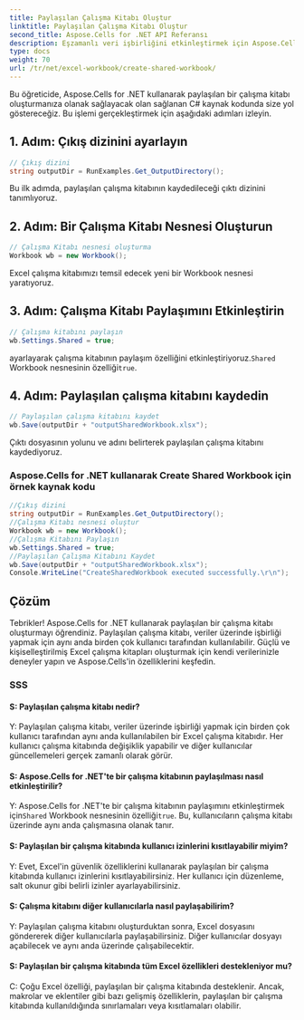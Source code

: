 ```yaml
---
title: Paylaşılan Çalışma Kitabı Oluştur
linktitle: Paylaşılan Çalışma Kitabı Oluştur
second_title: Aspose.Cells for .NET API Referansı
description: Eşzamanlı veri işbirliğini etkinleştirmek için Aspose.Cells for .NET ile bir Excel paylaşımlı çalışma kitabı oluşturun.
type: docs
weight: 70
url: /tr/net/excel-workbook/create-shared-workbook/
---
```

Bu öğreticide, Aspose.Cells for .NET kullanarak paylaşılan bir çalışma kitabı oluşturmanıza olanak sağlayacak olan sağlanan C# kaynak kodunda size yol göstereceğiz. Bu işlemi gerçekleştirmek için aşağıdaki adımları izleyin.

## 1. Adım: Çıkış dizinini ayarlayın

```csharp
// Çıkış dizini
string outputDir = RunExamples.Get_OutputDirectory();
```

Bu ilk adımda, paylaşılan çalışma kitabının kaydedileceği çıktı dizinini tanımlıyoruz.

## 2. Adım: Bir Çalışma Kitabı Nesnesi Oluşturun

```csharp
// Çalışma Kitabı nesnesi oluşturma
Workbook wb = new Workbook();
```

Excel çalışma kitabımızı temsil edecek yeni bir Workbook nesnesi yaratıyoruz.

## 3. Adım: Çalışma Kitabı Paylaşımını Etkinleştirin

```csharp
// Çalışma kitabını paylaşın
wb.Settings.Shared = true;
```

 ayarlayarak çalışma kitabının paylaşım özelliğini etkinleştiriyoruz.`Shared` Workbook nesnesinin özelliği`true`.

## 4. Adım: Paylaşılan çalışma kitabını kaydedin

```csharp
// Paylaşılan çalışma kitabını kaydet
wb.Save(outputDir + "outputSharedWorkbook.xlsx");
```

Çıktı dosyasının yolunu ve adını belirterek paylaşılan çalışma kitabını kaydediyoruz.

### Aspose.Cells for .NET kullanarak Create Shared Workbook için örnek kaynak kodu 
```csharp
//Çıkış dizini
string outputDir = RunExamples.Get_OutputDirectory();
//Çalışma Kitabı nesnesi oluştur
Workbook wb = new Workbook();
//Çalışma Kitabını Paylaşın
wb.Settings.Shared = true;
//Paylaşılan Çalışma Kitabını Kaydet
wb.Save(outputDir + "outputSharedWorkbook.xlsx");
Console.WriteLine("CreateSharedWorkbook executed successfully.\r\n");
```

## Çözüm

Tebrikler! Aspose.Cells for .NET kullanarak paylaşılan bir çalışma kitabı oluşturmayı öğrendiniz. Paylaşılan çalışma kitabı, veriler üzerinde işbirliği yapmak için aynı anda birden çok kullanıcı tarafından kullanılabilir. Güçlü ve kişiselleştirilmiş Excel çalışma kitapları oluşturmak için kendi verilerinizle deneyler yapın ve Aspose.Cells'in özelliklerini keşfedin.

### SSS

#### S: Paylaşılan çalışma kitabı nedir?

Y: Paylaşılan çalışma kitabı, veriler üzerinde işbirliği yapmak için birden çok kullanıcı tarafından aynı anda kullanılabilen bir Excel çalışma kitabıdır. Her kullanıcı çalışma kitabında değişiklik yapabilir ve diğer kullanıcılar güncellemeleri gerçek zamanlı olarak görür.

#### S: Aspose.Cells for .NET'te bir çalışma kitabının paylaşılması nasıl etkinleştirilir?

 Y: Aspose.Cells for .NET'te bir çalışma kitabının paylaşımını etkinleştirmek için`Shared` Workbook nesnesinin özelliği`true`. Bu, kullanıcıların çalışma kitabı üzerinde aynı anda çalışmasına olanak tanır.

#### S: Paylaşılan bir çalışma kitabında kullanıcı izinlerini kısıtlayabilir miyim?

Y: Evet, Excel'in güvenlik özelliklerini kullanarak paylaşılan bir çalışma kitabında kullanıcı izinlerini kısıtlayabilirsiniz. Her kullanıcı için düzenleme, salt okunur gibi belirli izinler ayarlayabilirsiniz.

#### S: Çalışma kitabını diğer kullanıcılarla nasıl paylaşabilirim?

Y: Paylaşılan çalışma kitabını oluşturduktan sonra, Excel dosyasını göndererek diğer kullanıcılarla paylaşabilirsiniz. Diğer kullanıcılar dosyayı açabilecek ve aynı anda üzerinde çalışabilecektir.

#### S: Paylaşılan bir çalışma kitabında tüm Excel özellikleri destekleniyor mu?

C: Çoğu Excel özelliği, paylaşılan bir çalışma kitabında desteklenir. Ancak, makrolar ve eklentiler gibi bazı gelişmiş özelliklerin, paylaşılan bir çalışma kitabında kullanıldığında sınırlamaları veya kısıtlamaları olabilir.